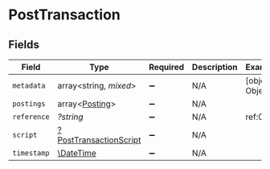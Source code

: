 # PostTransaction


## Fields

| Field                                                                  | Type                                                                   | Required                                                               | Description                                                            | Example                                                                |
| ---------------------------------------------------------------------- | ---------------------------------------------------------------------- | ---------------------------------------------------------------------- | ---------------------------------------------------------------------- | ---------------------------------------------------------------------- |
| `metadata`                                                             | array<string, *mixed*>                                                 | :heavy_minus_sign:                                                     | N/A                                                                    | [object Object]                                                        |
| `postings`                                                             | array<[Posting](../../models/shared/Posting.md)>                       | :heavy_minus_sign:                                                     | N/A                                                                    |                                                                        |
| `reference`                                                            | *?string*                                                              | :heavy_minus_sign:                                                     | N/A                                                                    | ref:001                                                                |
| `script`                                                               | [?PostTransactionScript](../../models/shared/PostTransactionScript.md) | :heavy_minus_sign:                                                     | N/A                                                                    |                                                                        |
| `timestamp`                                                            | [\DateTime](https://www.php.net/manual/en/class.datetime.php)          | :heavy_minus_sign:                                                     | N/A                                                                    |                                                                        |